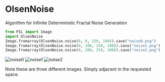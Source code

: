 # OlsenNoise
Algorithm for Infinite Deterministic Fractal Noise Generation

```python
from PIL import Image
import OlsenNoise
Image.fromarray(OlsenNoise.noise(0, 0, 250, 100)).save("noise0.png")
Image.fromarray(OlsenNoise.noise(0, 100, 250, 100)).save("noise1.png")
Image.fromarray(OlsenNoise.noise(0, 200, 250, 100)).save("noise2.png")

```
![noise0](https://user-images.githubusercontent.com/3302478/101229669-34737000-3656-11eb-9820-2e18fae18918.png)
![noise1](https://user-images.githubusercontent.com/3302478/101229676-4523e600-3656-11eb-8ce1-74062438f93b.png)
![noise2](https://user-images.githubusercontent.com/3302478/101229681-48b76d00-3656-11eb-8641-8cb1cdd680ee.png)

Note these are three different images. Simply adjacent in the requested space.
